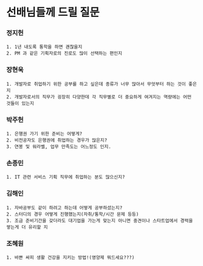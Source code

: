 # 선배님들께 드릴 질문
### 정지헌
    1. 1년 내도록 통학을 하면 괜찮을지
    2. PM 과 같은 기획자로의 진로도 많이 선택하는 편인지
### 장현욱
    1. 개발자로 취업하기 위한 공부를 하고 싶은데 종류가 너무 많아서 무엇부터 하는 것이 좋은지
    2. 개발자로서의 직무가 굉장히 다양한데 각 직무별로 더 중요하게 여겨지는 역량에는 어떤 것들이 있는지
### 박주헌
    1. 은행권 가기 위한 준비는 어떻게?
    2. 비전공자도 은행권에 취업하는 경우가 많은지?
    3. 연봉 및 워라벨, 업무 만족도는 어느정도 인지.
### 손종민
    1. IT 관련 서비스 기획 직무에 취업하는 분도 많으신지?
### 김해인
    1. 자바공부도 같이 하려고 하는데 어떻게 공부하셨는지?
    2. 스터디의 경우 어떻게 진행했는지(자취/통학/시간 문제 등등)
    3. 조금 준비기간을 갖더라도 대기업을 가는게 맞는지 아니면 중견이나 스타트업에서 경력을 쌓는게 더 유리할 지
### 조혜원
    1. 바쁜 싸피 생활 건강을 지키는 방법!(영양제 뭐드세요???)
